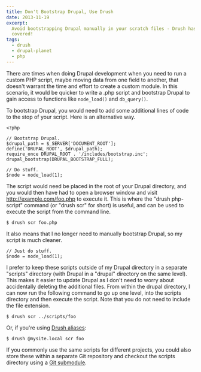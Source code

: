```yaml
---
title: Don't Bootstrap Drupal, Use Drush
date: 2013-11-19
excerpt:
  Avoid bootstrapping Drupal manually in your scratch files - Drush has you
  covered!
tags:
  - drush
  - drupal-planet
  - php
---
```


There are times when doing Drupal development when you need to run a custom PHP
script, maybe moving data from one field to another, that doesn't warrant the
time and effort to create a custom module. In this scenario, it would be quicker
to write a .php script and bootstrap Drupal to gain access to functions like
`node_load()` and `db_query()`.

To bootstrap Drupal, you would need to add some additional lines of code to the
stop of your script. Here is an alternative way.

```language-php
<?php

// Bootstrap Drupal.
$drupal_path = $_SERVER['DOCUMENT_ROOT'];
define('DRUPAL_ROOT', $drupal_path);
require_once DRUPAL_ROOT . '/includes/bootstrap.inc';
drupal_bootstrap(DRUPAL_BOOTSTRAP_FULL);

// Do stuff.
$node = node_load(1);
```

The script would need be placed in the root of your Drupal directory, and you
would then have had to open a browser window and visit
http://example.com/foo.php to execute it. This is where the "drush php-script"
command (or "drush scr" for short) is useful, and can be used to execute the
script from the command line.

```language-bash
$ drush scr foo.php
```

It also means that I no longer need to manually bootstrap Drupal, so my script
is much cleaner.

```language-php
// Just do stuff.
$node = node_load(1);
```

I prefer to keep these scripts outside of my Drupal directory in a separate
"scripts" directory (with Drupal in a "drupal" directory on the same level).
This makes it easier to update Drupal as I don't need to worry about
accidentally deleting the additional files. From within the drupal directory, I
can now run the following command to go up one level, into the scripts directory
and then execute the script. Note that you do not need to include the file
extension.

```language-bash
$ drush scr ../scripts/foo
```

Or, if you're using
[Drush aliases](http://deeson-online.co.uk/labs/drupal-drush-aliases-and-how-use-them 'Drupal, Drush aliases, and how to use them'):

```language-bash
$ drush @mysite.local scr foo
```

If you commonly use the same scripts for different projects, you could also
store these within a separate Git repository and checkout the scripts directory
using a
[Git submodule](http://git-scm.com/book/en/Git-Tools-Submodules 'Git Submodules').
